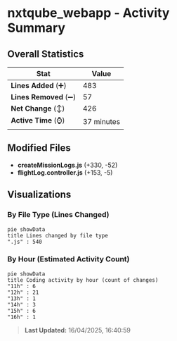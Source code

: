 # nxtqube_webapp - Activity Summary 

## Overall Statistics

| Stat                   | Value                                                             |
| ---------------------- | ----------------------------------------------------------------- |
| **Lines Added** (➕)   | 483                                          |
| **Lines Removed** (➖) | 57                                        |
| **Net Change** (↕)    | 426                |
| **Active Time** (⌚)   | 37 minutes |


## Modified Files
- **createMissionLogs.js** (+330, -52)
- **flightLog.controller.js** (+153, -5)

## Visualizations

### By File Type (Lines Changed)

```mermaid
pie showData
title Lines changed by file type
".js" : 540
```

### By Hour (Estimated Activity Count)

```mermaid
pie showData
title Coding activity by hour (count of changes)
"11h" : 6
"12h" : 21
"13h" : 1
"14h" : 3
"15h" : 6
"16h" : 1
```


> **Last Updated:** 16/04/2025, 16:40:59